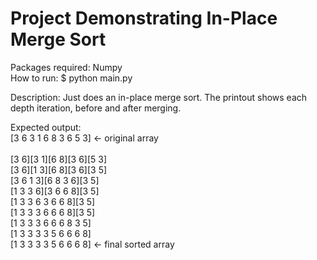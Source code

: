 # Project Demonstrating In-Place Merge Sort

Packages required: Numpy <br>
How to run: $ python main.py <br>

Description: Just does an in-place merge sort. The printout shows each depth iteration, before and after merging. <br>

Expected output: <br>
\[3 6 3 1 6 8 3 6 5 3\]   <- original array <br> <br>
\[3 6\]\[3 1\]\[6 8\]\[3 6\]\[5 3\] <br>
\[3 6\]\[1 3\]\[6 8\]\[3 6\]\[3 5\] <br>
\[3 6 1 3\]\[6 8 3 6\]\[3 5\] <br>
\[1 3 3 6\]\[3 6 6 8\]\[3 5\] <br>
\[1 3 3 6 3 6 6 8\]\[3 5\] <br>
\[1 3 3 3 6 6 6 8\]\[3 5\] <br>
\[1 3 3 3 6 6 6 8 3 5\] <br>
\[1 3 3 3 3 5 6 6 6 8\] <br>
\[1 3 3 3 3 5 6 6 6 8\]   <- final sorted array

